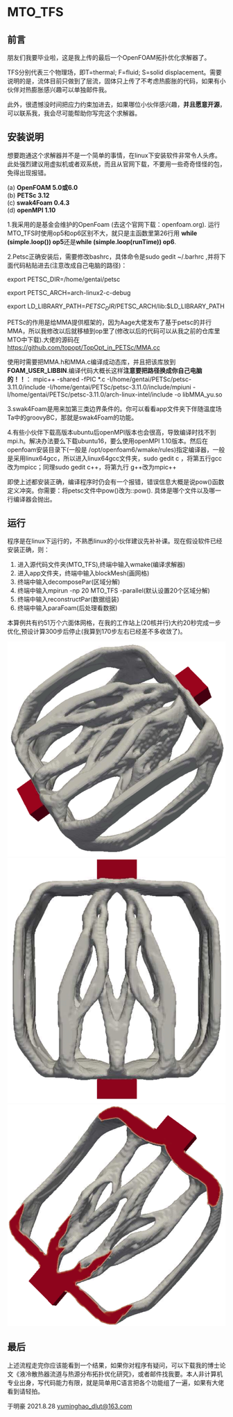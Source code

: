 MTO_TFS 
=========================================
前言
-----------
朋友们我要毕业啦，这是我上传的最后一个OpenFOAM拓扑优化求解器了。

TFS分别代表三个物理场，即T=thermal;   F=fluid;   S=solid displacement。需要说明的是，流体目前只做到了层流，固体只上传了不考虑热膨胀的代码，如果有小伙伴对热膨胀感兴趣可以单独邮件我。

此外，很遗憾没时间把应力约束加进去，如果哪位小伙伴感兴趣，**并且愿意开源**，可以联系我，我会尽可能帮助你写完这个求解器。

安装说明
-----------
想要跑通这个求解器并不是一个简单的事情，在linux下安装软件非常令人头疼。此处强烈建议用虚拟机或者双系统，而且从官网下载，不要用一些奇奇怪怪的包，免得出现报错。

(a) **OpenFOAM 5.0或6.0**  
(b) **PETSc 3.12**  
(c) **swak4Foam 0.4.3**  
(d) **openMPI 1.10**

1.我采用的是基金会维护的OpenFoam (去这个官网下载：openfoam.org). 运行MTO_TFS时使用op5和op6区别不大，就只是主函数里第26行用 **while (simple.loop()) op5**还是**while (simple.loop(runTime)) op6**.


2.Petsc正确安装后，需要修改bashrc，具体命令是sudo gedit ~/.barhrc  ,并将下面代码粘贴进去(注意改成自己电脑的路径)：

export PETSC_DIR=/home/gentai/petsc

export PETSC_ARCH=arch-linux2-c-debug

export LD_LIBRARY_PATH=$PETSC_DIR/$PETSC_ARCH/lib:$LD_LIBRARY_PATH 

PETSc的作用是给MMA提供框架的，因为Aage大佬发布了基于petsc的并行MMA，所以我修改以后就移植到op里了(修改以后的代码可以从我之前的仓库里MTO中下载).大佬的源码在 https://github.com/topopt/TopOpt_in_PETSc/MMA.cc

使用时需要把MMA.h和MMA.c编译成动态库，并且把该库放到**FOAM_USER_LIBBIN**.编译代码大概长这样**注意要把路径换成你自己电脑的！！**：  mpic++ -shared -fPIC *.c -I/home/gentai/PETSc/petsc-3.11.0/include  -I/home/gentai/PETSc/petsc-3.11.0/include/mpiuni -I/home/gentai/PETSc/petsc-3.11.0/arch-linux-intel/include -o libMMA_yu.so  

3.swak4Foam是用来加第三类边界条件的。你可以看看app文件夹下伴随温度场Ta中的groovyBC，那就是swak4Foam的功能。

4.有些小伙伴下载高版本ubuntu后openMPI版本也会很高，导致编译时找不到mpi.h。解决办法要么下载ubuntu16，要么使用openMPI 1.10版本。然后在openfoam安装目录下(一般是 /opt/openfoam6/wmake/rules)指定编译器，一般是采用linux64gcc，所以进入linux64gcc文件夹，sudo gedit c ，将第五行gcc 改为mpicc；同理sudo gedit c++，将第九行 g++改为mpic++

即使上述都安装正确，编译程序时仍会有一个报错，错误信息大概是说pow()函数定义冲突。你需要：将petsc文件中pow()改为::pow(). 具体是哪个文件以及哪一行编译器会抛出。

运行
-----------
程序是在linux下运行的，不熟悉linux的小伙伴建议先补补课。现在假设软件已经安装正确，则：

1. 进入源代码文件夹(MTO_TFS),终端中输入wmake(编译求解器)
2. 进入app文件夹，终端中输入blockMesh(画网格)
3. 终端中输入decomposePar(区域分解)
4. 终端中输入mpirun -np 20 MTO_TFS -parallel(默认设置20个区域分解)
5. 终端中输入reconstructPar(数据组装)
6. 终端中输入paraFoam(后处理看数据)

本算例共有约51万个六面体网格，在我的工作站上(20核并行)大约20秒完成一步优化,预设计算300步后停止(我算到170步左右已经差不多收敛了)。

![image](https://github.com/MTopOpt/MTO_TFS/blob/main/MTO_TFS/%E4%BE%A7%E8%A7%86%E5%9B%BE_iter%3D170.png)  
![image](https://github.com/MTopOpt/MTO_TFS/blob/main/MTO_TFS/%E4%BF%AF%E8%A7%86%E5%9B%BE_iter%3D170.png)  
![image](https://github.com/MTopOpt/MTO_TFS/blob/main/MTO_TFS/%E5%8D%8A%E7%BB%93%E6%9E%84_iter%3D170.png)  

最后
-----------
上述流程走完你应该能看到一个结果，如果你对程序有疑问，可以下载我的博士论文《液冷散热器流道与热源分布拓扑优化研究》，或者邮件找我要。本人非计算机专业出身，写代码能力有限，就是简单用C语言把各个功能组了一遍，如果有大佬看到请轻拍。

于明豪 2021.8.28 yuminghao_dlut@163.com
